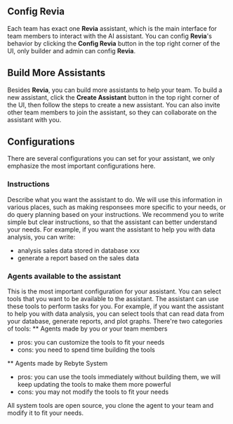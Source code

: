 ## Config **Revia**

Each team has exact one **Revia** assistant, which is the main interface for team members to interact with the AI assistant. You can config **Revia**'s behavior by clicking the **Config Revia** button in the top right corner of the UI, only builder and admin can config **Revia**.

## Build More Assistants
Besides **Revia**, you can build more assistants to help your team. To build a new assistant, click the **Create Assistant** button in the top right corner of the UI, then follow the steps to create a new assistant. You can also invite other team members to join the assistant, so they can collaborate on the assistant with you.

## Configurations

There are several configurations you can set for your assistant, we only emphasize the most important configurations here.

### Instructions
Describe what you want the assistant to do. We will use this information in various places, such as making responsees more specific to your needs, or do query planning based on your instructions.
We recommend you to write simple but clear instructions, so that the assistant can better understand your needs. For example, if you want the assistant to help you with data analysis, you can write:

- analysis sales data stored in database xxx
- generate a report based on the sales data

### Agents available to the assistant
This is the most important configuration for your assistant. You can select tools that you want to be available to the assistant. The assistant can use these tools to perform tasks for you. For example, if you want the assistant to help you with data analysis, you can select tools that can read data from your database, generate reports, and plot graphs.
There're two categories of tools:
** Agents made by you or your team members
- pros: you can customize the tools to fit your needs
- cons: you need to spend time building the tools

** Agents made by Rebyte System
- pros: you can use the tools immediately without building them, we will keep updating the tools to make them more powerful
- cons: you may not modify the tools to fit your needs

All system tools are open source, you clone the agent to your team and modify it to fit your needs.

